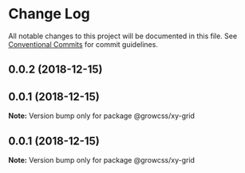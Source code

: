 # Change Log

All notable changes to this project will be documented in this file.
See [Conventional Commits](https://conventionalcommits.org) for commit guidelines.

## 0.0.2 (2018-12-15)



## 0.0.1 (2018-12-15)

**Note:** Version bump only for package @growcss/xy-grid





## 0.0.1 (2018-12-15)

**Note:** Version bump only for package @growcss/xy-grid
